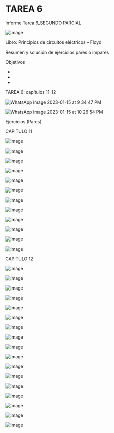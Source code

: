 # TAREA 6
Informe Tarea 6_SEGUNDO PARCIAL

![image](https://user-images.githubusercontent.com/116813539/209505594-7c7a7d43-d61b-44ad-962a-5b35484e2d60.png)

Libro: Principios de circuitos eléctricos – Floyd

Resumen y solución de ejercicios pares o impares

Objetivos

*

*

*

TAREA 6: capítulos 11-12

![WhatsApp Image 2023-01-15 at 9 34 47 PM](https://user-images.githubusercontent.com/116813539/212791582-0b69959a-9cb1-4736-b34f-744dfa74532c.jpeg)

![WhatsApp Image 2023-01-15 at 10 26 54 PM](https://user-images.githubusercontent.com/116813539/212791600-266eed4d-52bc-4a6f-9f1c-4935fdf56a97.jpeg)

Ejercicios (Pares)

CAPITULO 11

![image](https://user-images.githubusercontent.com/116813539/212791700-3f8b3b5f-9a1b-45cf-a4e9-072881dabcc8.png)

![image](https://user-images.githubusercontent.com/116813539/212791736-6ad929f7-104c-47c7-8291-5dfa38c2bdb1.png)

![image](https://user-images.githubusercontent.com/116813539/212791759-6fe762db-1304-4b31-9c81-8fc8fb4a5a1d.png)

![image](https://user-images.githubusercontent.com/116813539/212791787-4f44ba1c-4e5f-4239-b2c9-5f2af9f24e1f.png)

![image](https://user-images.githubusercontent.com/116813539/212791811-666954c7-e28b-4fc7-8185-548f73111bf0.png)

![image](https://user-images.githubusercontent.com/116813539/212791841-57f62466-96fb-43df-bd63-6374bc8f8ec3.png)

![image](https://user-images.githubusercontent.com/116813539/212791861-3f8dd865-fd88-4a00-812e-cdfa2d07188b.png)

![image](https://user-images.githubusercontent.com/116813539/212791899-29afe59f-2780-455f-b49c-96f5fd5959f4.png)

![image](https://user-images.githubusercontent.com/116813539/212791923-33603cb6-4b23-4322-84de-4c4f954d74ab.png)

![image](https://user-images.githubusercontent.com/116813539/212791942-fb717fd3-d10d-40d9-af3e-17a6c3776693.png)

![image](https://user-images.githubusercontent.com/116813539/212791968-7109cdbd-fe97-48b4-854b-b0abe27fb52d.png)

![image](https://user-images.githubusercontent.com/116813539/212792099-6a52d0a6-2e00-46f9-8d1b-5e6a3816e046.png)

CAPITULO 12

![image](https://user-images.githubusercontent.com/116813539/212792279-8687e746-b7ce-4f91-95e1-623f11f8a928.png)

![image](https://user-images.githubusercontent.com/116813539/212792309-4c8bdda0-0c76-4aba-8e27-9fc8ef40d67c.png)

![image](https://user-images.githubusercontent.com/116813539/212792342-c9624059-d695-4e8a-965b-1313be6e2818.png)

![image](https://user-images.githubusercontent.com/116813539/212792383-624224fa-48e8-4d7f-9cb9-cfccc7a7432c.png)

![image](https://user-images.githubusercontent.com/116813539/212792427-3ab17415-9cb0-4041-a366-fdb8c105c89f.png)

![image](https://user-images.githubusercontent.com/116813539/212792734-c0cf4dca-e673-4162-960c-b0e8ceeb2958.png)

![image](https://user-images.githubusercontent.com/116813539/212792864-f52186c7-5616-4ac7-ae13-f0c8a803887b.png)

![image](https://user-images.githubusercontent.com/116813539/212792906-87b26a36-8bfb-45e5-9195-2537ba5b6fd0.png)

![image](https://user-images.githubusercontent.com/116813539/212792935-c346b2c3-520a-488f-88aa-aee7d50ec722.png)

![image](https://user-images.githubusercontent.com/116813539/212792969-062569b9-d0ca-4ff8-a09b-a74745d9c6c2.png)

![image](https://user-images.githubusercontent.com/116813539/212792997-46c95622-43d7-4ad4-8cb1-3652e04c64bb.png)

![image](https://user-images.githubusercontent.com/116813539/212793021-a79db734-1e56-4dee-a9b9-1eb390054dd5.png)

![image](https://user-images.githubusercontent.com/116813539/212793051-0d0ce5eb-d5a4-4d3c-a73d-a2d689fcea32.png)

![image](https://user-images.githubusercontent.com/116813539/212793075-732f159b-dbdc-4249-8d18-5f55f7ba1531.png)

![image](https://user-images.githubusercontent.com/116813539/212793102-2b6feb7b-412c-4ebd-9d39-578e37d38dee.png)

![image](https://user-images.githubusercontent.com/116813539/212793145-06e7994b-3294-497a-ad07-1284bd5059dd.png)

![image](https://user-images.githubusercontent.com/116813539/212793218-95690bc8-1142-4c47-8107-62f3e4727075.png)



